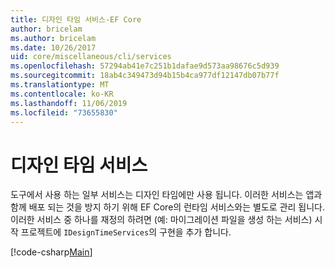 ```yaml
---
title: 디자인 타임 서비스-EF Core
author: bricelam
ms.author: bricelam
ms.date: 10/26/2017
uid: core/miscellaneous/cli/services
ms.openlocfilehash: 57294ab41e7c251b1dafae9d573aa98676c5d939
ms.sourcegitcommit: 18ab4c349473d94b15b4ca977df12147db07b77f
ms.translationtype: MT
ms.contentlocale: ko-KR
ms.lasthandoff: 11/06/2019
ms.locfileid: "73655830"
---
```

# <a name="design-time-services"></a>디자인 타임 서비스

도구에서 사용 하는 일부 서비스는 디자인 타임에만 사용 됩니다. 이러한 서비스는 앱과 함께 배포 되는 것을 방지 하기 위해 EF Core의 런타임 서비스와는 별도로 관리 됩니다. 이러한 서비스 중 하나를 재정의 하려면 (예: 마이그레이션 파일을 생성 하는 서비스) 시작 프로젝트에 `IDesignTimeServices`의 구현을 추가 합니다.

[!code-csharp[Main](../../../../samples/core/Miscellaneous/CommandLine/DesignTimeServices.cs)]
